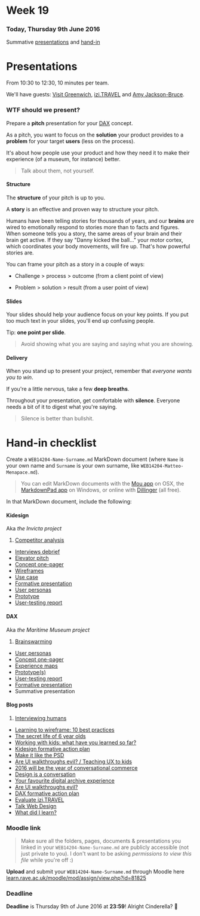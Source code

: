 # Week 19 

### Today, Thursday 9th June 2016

Summative [presentations](#presentations) and [hand-in](#hand-in-checklist)
 
<!-- representative from Visit Greenwich, Teymour, NMM peeps? -->


# Presentations

From 10:30 to 12:30, 10 minutes per team.

We'll have guests: [Visit Greenwich](http://www.visitgreenwich.org.uk/), [izi.TRAVEL](https://izi.travel/en) and [Amy Jackson-Bruce](https://www.linkedin.com/in/amyjacksonbruce).

<!--, the [Maritime Museum](http://www.rmg.co.uk/national-maritime-museum)-->

### WTF should we present?

Prepare a **pitch** presentation for your [DAX](../../projects/dax) concept.

As a pitch, you want to focus on the **solution** your product provides to a **problem** for your target **users** (less on the process).

It's about how people use your product and how they need it to make their experience (of a museum, for instance) better.

> Talk about them, not yourself.

#### Structure

The **structure** of your pitch is up to you. 

A **story** is an effective and proven way to structure your pitch. 

Humans have been telling stories for thousands of years, and our **brains** are wired to emotionally respond to stories more than to facts and figures. When someone tells you a story, the same areas of your brain and their brain get active. If they say "Danny kicked the ball..." your motor cortex, which coordinates your body movements, will fire up. That's how powerful stories are.

You can frame your pitch as a story in a couple of ways:

* Challenge > process > outcome (from a client point of view)

* Problem > solution > result (from a user point of view)

#### Slides

Your slides should help your audience focus on your key points. If you put too much text in your slides, you'll end up confusing people.

Tip: **one point per slide**.

> Avoid showing what you are saying and saying what you are showing.	

#### Delivery

When you stand up to present your project, remember that *everyone wants you to win*.

If you're a little nervous, take a few **deep breaths**. 

Throughout your presentation, get comfortable with **silence**. Everyone needs a bit of it to digest what you're saying.

> Silence is better than bullshit.


# Hand-in checklist

Create a `WEB14204-Name-Surname.md` MarkDown document (where `Name` is your own name and `Surname` is your own surname, like `WEB14204-Matteo-Menapace.md`).

> You can edit MarkDown documents with the [Mou app](http://25.io/mou/) on OSX, the [MarkdownPad app](http://markdownpad.com/) on Windows, or online with [Dillinger](http://dillinger.io/) (all free).

In that MarkDown document, include the following:

#### Kidesign 

Aka *the Invicta project*

1. [Competitor analysis](../01#competitor-analysis)
* [Interviews debrief](../02#interviews-debrief)
* [Elevator pitch](../03#elevator-pitch)
* [Concept one-pager](../03#concept-one-pager)
* [Wireframes](../03#wireframes)
* [Use case](../04#use-case)
* [Formative presentation](../05#formative-presentations)
* [User personas](../07#user-personas)
* [Prototype](../08#rapid-prototyping)
* [User-testing report](../09#user-testing-report)

#### DAX

Aka *the Maritime Museum project*

1. [Brainswarming](../../projects/dax/teams.md)
* [User personas](../11#user-personas) 
* [Concept one-pager](../12#concept-one-pager)
* [Experience maps](../12#experience-map-on-post-its)
* [Prototype(s)](../13#prototyping-to-experiment)
* [User-testing report](../14#user-testing-debrief-and-report)
* [Formative presentation](../15#formative)
* Summative presentation

#### Blog posts

1. [Interviewing humans](../01#blog)
* [Learning to wireframe: 10 best practices](../02#blog)
* [The secret life of 6 year olds](../03#blog)
* [Working with kids: what have you learned so far?](../04#blog)
* [Kidesign formative action plan](../05#blog)
* [Make it like the PSD](../07#blog)
* [Are UI walkthroughs evil? / Teaching UX to kids](../08#blog)
* [2016 will be the year of conversational commerce](../09#blog)
* [Design is a conversation](../11#blog)
* [Your favourite digital archive experience](../12#blog)
* [Are UI walkthroughs evil?](../13#blog)
* [DAX formative action plan](../15#blog)
* [Evaluate izi.TRAVEL](../16#blog)
* [Talk Web Design](../17#blog)
* [What did I learn?](https://github.com/RavensbourneWebMedia/Blogging/blob/master/what-did-I-learn.md)

### Moodle link

> Make sure all the folders, pages, documents & presentations you linked in your `WEB14204-Name-Surname.md` are publicly accessible (not just private to you). I don't want to be asking *permissions to view this file* while you're off :)

**Upload** and submit your `WEB14204-Name-Surname.md` through Moodle here [learn.rave.ac.uk/moodle/mod/assign/view.php?id=81825](http://learn.rave.ac.uk/moodle/mod/assignment/view.php?id=81825)

### Deadline

**Deadline** is Thursday 9th of June 2016 at **23:59**! Alright Cinderella? :high_heel:

